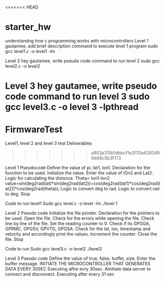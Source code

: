 <<<<<<< HEAD
# starter_hw
understandng how c programming works with microcontrollers
Level 1
gautamee, add brief description
command to execute level 1 program 
sudo gcc level1.c -o level1 -lm

Level 2
hey gautamee, write pseudo code
command to run level 2 
sudo gcc level2.c -o level2

Level 3
hey gautamee, write pseudo code
command to run level 3
sudo gcc level3.c -o level 3 -lpthread
=======
# FirmwareTest
Level1, level 2 and level 3 test Deliverables
>>>>>>> a803a315b1dbbcf1e2f70a4393499d48c0b3f173

Level 1
Pseudocode
Define the value of pi, lat1, lon1.
Declaration for the function to be used.
Initialize the value.
Enter the value of lOn2 and Lat2.
Logic for calculating the distsnce.
Theta= lon1-lon2
 value=sin(deg2rad(lat)*sin(deg2rad(lat2))+cos(deg2rad(lat1)*cos(deg2rad(lat2))*cos(deg2rad(theta));
Logic to convert deg to rad.
Logic to convert rad to deg.
Stop

Code to run level1
Sudo gcc level.c -o level -lm
./level 1


Level 2
Pseudo code
Initialize the file pointer.
Declaration for the pointers to be used.
Open the file.
Check for the errors while opening the file.
Check line by line of the file.
Set the reading counter to 0.
Check if its GPGGA, GPRMC, GPGSV, GPVTG, GPGSA.
Check for the lat, lon, timestamp and velocity and accordingly print the values.
Increment the counter.
Close the file.
Stop

Code to run
Sudo gcc level3.c -o level2
./level2



Level 3
Pseudo code
Define the value of true, false, buffer, size.
Enter the buffer message.
INITIATE THE MICROCONTROLLER THAT GENERATES DATA EVERY 30SEC
 Executing aftre evry 30sec.
 AInitiate data server to connect and disconnect.
 Executing after every 31 sec
